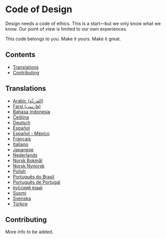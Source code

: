 # Code of Design

Design needs a code of ethics. This is a start—but we only know what we know. Our point of view is limited to our own experiences.

This code belongs to you. Make it yours. Make it great.

## Contents

- [Translations](#translations)
- [Contributing](#contributing)

## Translations

- [Arabic (العَرَبِيَّة)](ar.md)
- [Farsi (فارسی)](fa.md)
- [Bahasa Indonesia](id_ID.md)
- [Čeština](cs.md)
- [Deutsch](de_DE.md)
- [Español](es_ES.md)
- [Español - México](es_MX.md)
- [Français](fr_FR.md)
- [Italiano](it_IT.md)
- [Japanese](ja_JP.md)
- [Nederlands](nl.md)
- [Norsk Bokmål](nb.md)
- [Norsk Nynorsk](nn.md)
- [Polish](pl.md)
- [Português do Brasil](pt_BR.md)
- [Português de Portugal](pt_PT.md)
- [ру́сский язы́к](ru_RU.md)
- [Suomi](fi.md)
- [Svenska](sv_SE.md)
- [Türkçe](tr_TR.md)

## Contributing

More info to be added.
